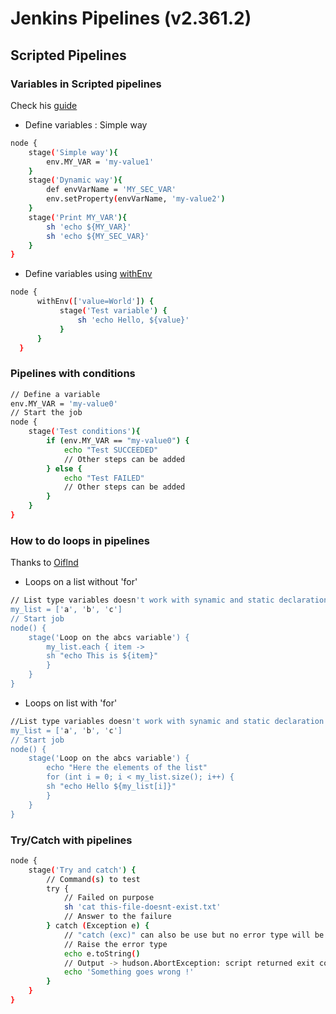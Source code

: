 # Jenkins Pipelines (v2.361.2)

## Scripted Pipelines

### Variables in Scripted pipelines
Check his [guide](https://e.printstacktrace.blog/jenkins-pipeline-environment-variables-the-definitive-guide/)
- Define variables : Simple way
```sh
node {
    stage('Simple way'){
        env.MY_VAR = 'my-value1'
    }
    stage('Dynamic way'){
        def envVarName = 'MY_SEC_VAR' 
        env.setProperty(envVarName, 'my-value2')
    }
    stage('Print MY_VAR'){
        sh 'echo ${MY_VAR}'
        sh 'echo ${MY_SEC_VAR}'
    }
}
```
- Define variables using [withEnv](https://www.cloudbees.com/blog/managing-your-jenkins-environment-using-withenv-a-tutorial)

```sh
node {
      withEnv(['value=World']) {
           stage('Test variable') {
               sh 'echo Hello, ${value}'
           }
      }
  }
```

### Pipelines with conditions
```sh
// Define a variable
env.MY_VAR = 'my-value0'
// Start the job
node {
    stage('Test conditions'){
        if (env.MY_VAR == "my-value0") {
            echo "Test SUCCEEDED"
            // Other steps can be added
        } else {
            echo "Test FAILED"
            // Other steps can be added
        }
    }
}
```

### How to do loops in pipelines
Thanks to [Oiflnd](https://gist.github.com/oifland/ab56226d5f0375103141b5fbd7807398)

- Loops on a list without 'for'
```sh
// List type variables doesn't work with synamic and static declaration
my_list = ['a', 'b', 'c']
// Start job
node() {
    stage('Loop on the abcs variable') {
        my_list.each { item ->
        sh "echo This is ${item}"
        }
    }
}
```
- Loops on list with 'for'
```sh
//List type variables doesn't work with synamic and static declaration
my_list = ['a', 'b', 'c']
// Start job
node() {
    stage('Loop on the abcs variable') {
        echo "Here the elements of the list"
        for (int i = 0; i < my_list.size(); i++) {
        sh "echo Hello ${my_list[i]}"
        }
    }
}
```

### Try/Catch with pipelines
```sh
node {
    stage('Try and catch') {
        // Command(s) to test
        try {
            // Failed on purpose
            sh 'cat this-file-doesnt-exist.txt'
            // Answer to the failure
        } catch (Exception e) {
            // "catch (exc)" can also be use but no error type will be raised
            // Raise the error type
            echo e.toString()
            // Output -> hudson.AbortException: script returned exit code 1
            echo 'Something goes wrong !'
        }
    }
}
```
